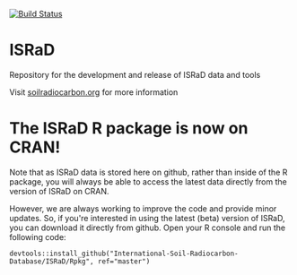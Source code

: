 [![Build Status](https://travis-ci.com/International-Soil-Radiocarbon-Database/ISRaD.svg?branch=master)](https://travis-ci.com/International-Soil-Radiocarbon-Database/ISRaD/)

# ISRaD
Repository for the development and release of ISRaD data and tools

Visit [soilradiocarbon.org](www.soilradiocarbon.org) for more information

# The ISRaD R package is now on CRAN! 
Note that as ISRaD data is stored here on github, rather than inside of the R package, you will always be able to access the latest data directly from the version of ISRaD on CRAN.

However, we are always working to improve the code and provide minor updates. So, if you're interested in using the latest (beta) version of ISRaD, you can download it directly from github. Open your R console and run the following code:

```
devtools::install_github("International-Soil-Radiocarbon-Database/ISRaD/Rpkg", ref="master")
```
